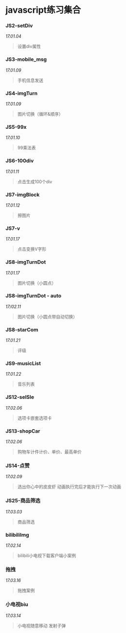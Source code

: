# javascript练习集合
### JS2-setDiv
*17.01.04*
> 设置div属性

### JS3-mobile_msg
*17.01.09*
> 手机信息发送

### JS4-imgTurn
*17.01.09*
> 图片切换（循环&顺序）

### JS5-99x
*17.01.10*
> 99乘法表

### JS6-100div
*17.01.11*
> 点击生成100个div

### JS7-imgBlock
*17.01.12*
> 擦图片

### JS7-v
*17.01.17*
> 点击变换V字形

### JS8-imgTurnDot
*17.01.17* 
> 图片切换（小圆点）

### JS8-imgTurnDot - auto
*17/02.11* 
> 图片切换（小圆点带自动切换）

### JS8-starCom
*17.01.21*
> 评级

### JS9-musicList
*17.01.22*
> 音乐列表

### JS12-selSle

*17.02.06*

> 选项卡嵌套选项卡

### JS13-shopCar

*17.02.06*

> 购物车计件计价、单价、最高单价

### JS14-点赞

*17.02.09*

> 选出你心中的皮皮虾
> 动画执行完后才能执行下一次动画

### JS25-商品筛选

*17.03.03*

> 商品筛选

### bilibiliImg

*17.02.14*

> bilibili小电视下载客户端小案例

### 拖拽

*17.03.16*

>   拖拽案例

### 小电视biu

*17.03.14*

>   小电视随意移动 发射子弹